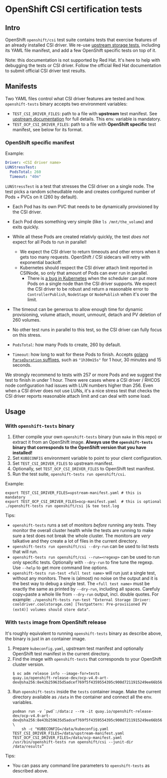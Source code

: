 # OpenShift CSI certification tests

## Intro

OpenShift `openshift/csi` test suite contains tests that exercise features of an already installed CSI driver. We re-use [upstream storage tests](https://github.com/openshift/kubernetes/blob/master/test/e2e/storage/external/README.md), including its YAML file manifest, and add a few OpenShift specific tests on top of it.

Note: this documentation is not supported by Red Hat. It's here to help with debugging the tests or CSI driver. Follow the official Red Hat documentation to submit official CSI driver test results.

## Manifests

Two YAML files control what CSI driver features are tested and how. `openshift-tests` binary accepts two environment variables:

* `TEST_CSI_DRIVER_FILES`: path to a file with **upstream** test manifest. See [upstream documentation](https://github.com/openshift/kubernetes/blob/master/test/e2e/storage/external/README.md) for full details. This env. variable is mandatory.
* `TEST_OCP_CSI_DRIVER_FILES`: path to a file with **OpenShift specific** test manifest, see below for its format.

### OpenShift specific manifest

Example:

```yaml
Driver: <CSI driver name>
LUNStressTest:
  PodsTotal: 260
  Timeout: "40m"
```

`LUNStressTest` is a test that stresses the CSI driver on a single node. The test picks a random scheudlable node and creates configured number of Pods + PVCs on it (260 by default).


* Each Pod has its own PVC that needs to be dynamically provisioned by the CSI driver.
* Each Pod does something very simple (like `ls /mnt/the_volume`) and exits quickly.
* While all these Pods are created relativly quickly, the test *does not* expect for all Pods to run in parallel!
  * We expect the CSI driver to return timeouts and other errors when it gets too many requests. OpenShift / CSI sidecars will retry with exponential backoff.
  * Kubernetes should respect the CSI driver attach limit reported in CSINode, so only that amount of Pods can ever run in parallel.
    * There is [a bug in Kubernetes](https://github.com/kubernetes/kubernetes/issues/126502) when the scheduler can put more Pods on a single node than the CSI driver supports. We expect the CSI driver to be robust and return a reasonable error to `ControllerPublish`, `NodeStage` or `NodePublish` when it's over the limit.
* The timeout can be generous to allow enough time for dynamic provisioning, volume attach, mount, unmount, detach and PV deletion of 260 volumes.
* No other test runs in parallel to this test, so the CSI driver can fully focus on this stress.

* `PodsTotal`: how many Pods to create, 260 by default.
* `Timeout`: how long to wait for these Pods to finish. Accepts [golang `ParseDuration` suffixes](https://pkg.go.dev/time#ParseDuration), such as `"1h30m15s"` for 1 hour, 30 minutes and 15 seconds.

We strongly recommend to tests with 257 or more Pods and we suggest the test to finish in under 1 hour. There were cases where a CSI driver / RHCOS node configuration had issues with LUN numbers higher than 256. Even when a CSI driver does not use LUNs, it's a nice stress test that checks the CSI driver reports reasonable attach limit and can deal with some load.

## Usage

### With `openshift-tests` binary

1. Either compile your own `openshift-tests` binary (run `make` in this repo) or extract it from an OpenShift image. **Always use the `openshift-tests` binary that corresponds to the OpenShift version that you have installed!**
2. Set `KUBECONFIG` environment variable to point to your client configuration.
3. Set `TEST_CSI_DRIVER_FILES` to upstream manifest.
4. Optionally, set `TEST_OCP_CSI_DRIVER_FILES` to OpenShift test manifest.
5. Run the test suite, `openshift-tests run openshift/csi`.

Example:

```shell
export TEST_CSI_DRIVER_FILES=upstream-manifest.yaml # this is mandatory
export TEST_OCP_CSI_DRIVER_FILES=ocp-manifest.yaml  # this is optional
./openshift-tests run openshift/csi |& tee test.log
```

Tips:
* `openshift-tests` runs a set of monitors *before* running any tests. They monitor the overall cluster health while the tests are running to make sure a test does not break the whole cluster. The monitors are *very* talkative and they create a lot of files in the current directory.
* `openshift-tests run openshift/csi --dry-run` can be used to list tests that will run.
* `openshift-tests run openshift/csi --run=<regexp>` can be used to run only specific tests. Optionally with `--dry-run` to fine tune the regexp. Use `--help` to get more command line options.
* `openshift-tests run-test <full test name>` will run just a single test, without any monitors. There is (almost) no noise on the output and it is the best way to debug a single test. The `<full test name>` must be exactly the same as printed by `--dry-run`, including all spaces. Carefuly copy+paste a whole lile from `--dry-run` output, incl. double quotes. For example: `./openshift-tests run-test "External Storage [Driver: cooldriver.coolstorage.com] [Testpattern: Pre-provisioned PV (ext4)] volumes should store data"`.

### With `tests` image from OpenShift release

It's roughly equivalent to running `openshift-tests` binary as describe above, the binary is just in an container image.

1. Prepare `kubeconfig.yaml`, upstream test manifest and optionally OpenShift test manifest in the current directory.
2. Find the image with `openshift-tests` that corresponds to your OpenShift cluster version.
    ```shell
    $ oc adm release info --image-for=tests
    quay.io/openshift-release-dev/ocp-v4.0-art-dev@sha256:8e43b259635d5adcef769f5f4359554395c900d7211915249ee66b5602fea5b9
    ```
3. Run `openshift-tests` inside the `tests` container image. Make the current directory available as `/data` in the container and connect all the env. variables.
    ```shell
    podman run -v `pwd`:/data:z --rm -it quay.io/openshift-release-dev/ocp-v4.0-art-dev@sha256:8e43b259635d5adcef769f5f4359554395c900d7211915249ee66b5602fea5b9 \
        sh -c "KUBECONFIG=/data/kubeconfig.yaml TEST_CSI_DRIVER_FILES=/data/upstream-manifest.yaml TEST_OCP_CSI_DRIVER_FILES=/data/ocp-manifest.yaml /usr/bin/openshift-tests run openshift/csi --junit-dir /data/results”
    ```

Tips:
* You can pass any command line parameters to `openshift-tests` as described above.
